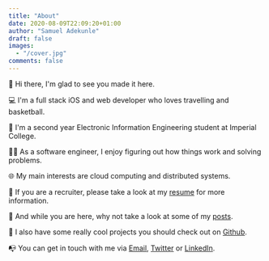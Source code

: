 ```yaml
---
title: "About"
date: 2020-08-09T22:09:20+01:00
author: "Samuel Adekunle"
draft: false
images:
  - "/cover.jpg"
comments: false
---
```


:wave: Hi there, I'm glad to see you made it here.

:computer: I'm a full stack iOS and web developer who loves travelling and basketball.

:school: I'm a second year Electronic Information Engineering student at Imperial College.

:man_scientist: As a software engineer, I enjoy figuring out how things work and solving problems.

:globe_with_meridians: My main interests are cloud computing and distributed systems.

:memo: If you are a recruiter, please take a look at my [resume](/cv.pdf) for more information. 

:newspaper: And while you are here, why not take a look at some of my [posts](/posts).

:wrench: I also have some really cool projects you should check out on [Github](https://github.com/samuel-adekunle/).

:mailbox_with_no_mail: You can get in touch with me via [Email](mailto://me@samuel-adekunle.software), [Twitter](https://twitter.com/femi__ade) or [LinkedIn](https://www.linkedin.com/in/samuel-adekunle/).
